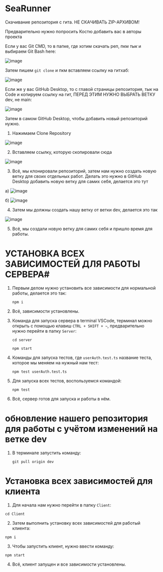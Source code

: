 # SeaRunner

Скачивание репозитория с гита. НЕ СКАЧИВАТЬ ZIP-АРХИВОМ!

Предварительно нужно попросить Костю добавить вас в авторы проекта

Если у вас Git CMD, то в папке, где хотим скачать реп, пкм *тык* и выбираем Git Bash here:

  ![image](https://github.com/astar1ka/Sea-Runner-Server/assets/90634514/fcfb4f7a-e168-450c-af2e-dcbd9964ec99)
  
Затем пишем `git clone` и пкм вставляем ссылку на гитхаб:

   ![image](https://github.com/astar1ka/SeaRunner/assets/90634514/2f3c5f96-0646-47c2-ba72-891679681549)

Если же у вас GitHub Desktop, то с главой страницы репозитория, *тык* на Code и копируем ссылку на гит, ПЕРЕД ЭТИМ НУЖНО ВЫБРАТЬ ВЕТКУ dev, не main:

  ![image](https://github.com/astar1ka/Sea-Runner-Server/assets/90634514/11ad3e3c-7002-45f2-90fb-995aa5aeb0b7)

Затем в самом GitHub Desktop, чтобы добавить новый репозиторий нужно.

1. Нажимаем Clone Repository

  ![image](https://github.com/astar1ka/Sea-Runner-Server/assets/90634514/4a3bfedb-4fc0-495d-9483-78d9bf562038)
  
2. Вставляем ссылку, которую скопировали сюда

  ![image](https://github.com/astar1ka/Sea-Runner-Server/assets/90634514/5cc3673e-c694-4b8e-99c9-a932f9a41976)

3. Всё, мы клонировали репозиторий, затем нам нужно создать новую ветку для своих отдельных работ. Делать это нужно в GitHub Desktop добавить новую ветку для самих себя, делается это тут

  а) ![image](https://github.com/astar1ka/Sea-Runner-Server/assets/90634514/1d890327-8dba-4aa9-bed9-49027babce3e)

  б) ![image](https://github.com/astar1ka/Sea-Runner-Server/assets/90634514/085bad91-6809-447f-ba99-a351127b8646)

4. Затем мы должны создать нашу ветку от ветки dev, делается это так
  
  ![image](https://github.com/astar1ka/Sea-Runner-Server/assets/90634514/5101f803-c96f-4448-8a0b-3a673fd33eaf)

 5. Всё, мы создали новую ветку для самих себя и пришло время для работы.


# УСТАНОВКА ВСЕХ ЗАВИСИМОСТЕЙ ДЛЯ РАБОТЫ СЕРВЕРА#

1. Первым делом нужно установить все зависимости для нормальной работы, делается это так:

    ```console
    npm i
    ```

2. Всё, зависимости установлены. 

3. Команда для запуска сервера в terminal VSCode, терминал можно открыть с помощью клавиш `CTRL + SHIFT + ~`, предварительно нужно перейти в папку `Server`:

    ```console
    cd server
    ```

    ```console
    npm start
    ```

4. Команды для запуска тестов, где `userAuth.test.ts` название теста, которое мы меняем на нужный нам тест:

    ```console
    npm test userAuth.test.ts
    ```

5. Для запуска всех тестов, воспользуемся командой:

    ```console
    npm test
    ```

6. Всё, сервер готов для запуска и работы в нём.


# обновление нашего репозитория для работы с учётом изменений на ветке dev #

1. В терминале запустить команду:
    
    ```console
    git pull origin dev
    ```

  # Установка всех зависимостей для клиента

  1. Для начала нам нужно перейти в папку `Client`:

    cd Client

  2. Затем выполнить установку всех зависимостей для работый клиента:

    npm i

  3. Чтобы запустить клиент, нужно ввести команду:

    npm start

  4. Всё, клиент запущен и все зависимости установлены.

